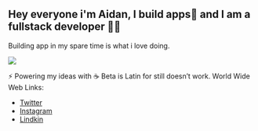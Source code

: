 ## Hey everyone i'm Aidan, I build apps📱 and I am a fullstack developer 👨‍💻

Building app in my spare time is what i love doing.

<img src=https://www.simplilearn.com/ice9/free_resources_article_thumb/full_front_back.jpg>

⚡ Powering my ideas with ☕ Beta is Latin for still doesn’t work. 
World Wide Web Links:

- [Twitter ](www.twitter.com/aidanjarmstrong)
- [Instagram](www.instagram.com/aidanjarmstrong)
- [Lindkin](www.linkedin.com/aidanjarmstrong)

<!--
**aidanarmstrong/aidanarmstrong** is a ✨ _special_ ✨ repository because its `README.md` (this file) appears on your GitHub profile.

Here are some ideas to get you started:

- 🔭 I’m currently working on ...
- 🌱 I’m currently learning ...
- 👯 I’m looking to collaborate on ...
- 🤔 I’m looking for help with ...
- 💬 Ask me about ...
- 📫 How to reach me: ...
- 😄 Pronouns: ...
- ⚡ Fun fact: ...
-->
